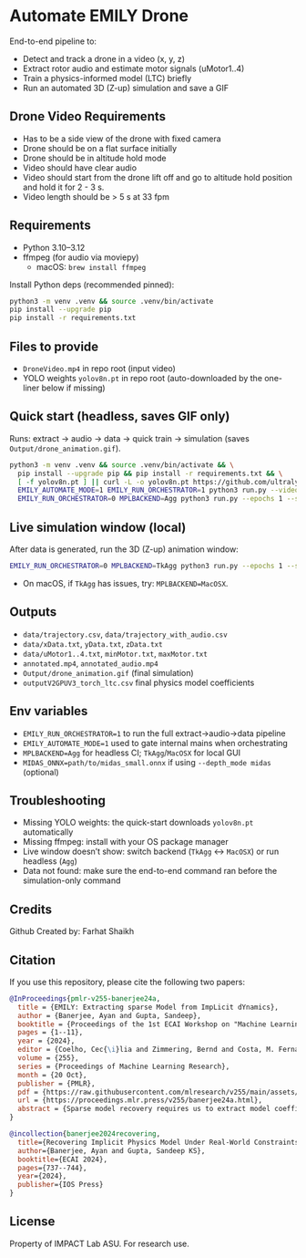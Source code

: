 # Automate EMILY Drone

End-to-end pipeline to:
- Detect and track a drone in a video (x, y, z)
- Extract rotor audio and estimate motor signals (uMotor1..4)
- Train a physics-informed model (LTC) briefly
- Run an automated 3D (Z-up) simulation and save a GIF

## Drone Video Requirements

- Has to be a side view of the drone with fixed camera
- Drone should be on a flat surface initially
- Drone should be in altitude hold mode
- Video should have clear audio
- Video should start from the drone lift off and go to altitude hold position and hold it for 2 - 3 s.
- Video length should be > 5 s at 33 fpm

## Requirements
- Python 3.10–3.12
- ffmpeg (for audio via moviepy)
  - macOS: `brew install ffmpeg`

Install Python deps (recommended pinned):
```bash
python3 -m venv .venv && source .venv/bin/activate
pip install --upgrade pip
pip install -r requirements.txt
```

## Files to provide
- `DroneVideo.mp4` in repo root (input video)
- YOLO weights `yolov8n.pt` in repo root (auto-downloaded by the one-liner below if missing)

## Quick start (headless, saves GIF only)
Runs: extract → audio → data → quick train → simulation (saves `Output/drone_animation.gif`).
```bash
python3 -m venv .venv && source .venv/bin/activate && \
  pip install --upgrade pip && pip install -r requirements.txt && \
  [ -f yolov8n.pt ] || curl -L -o yolov8n.pt https://github.com/ultralytics/assets/releases/download/v0.0.0/yolov8n.pt && \
  EMILY_AUTOMATE_MODE=1 EMILY_RUN_ORCHESTRATOR=1 python3 run.py --video DroneVideo.mp4 --weights yolov8n.pt && \
  EMILY_RUN_ORCHESTRATOR=0 MPLBACKEND=Agg python3 run.py --epochs 1 --size 32 --model ltc --log 1
```

## Live simulation window (local)
After data is generated, run the 3D (Z-up) animation window:
```bash
EMILY_RUN_ORCHESTRATOR=0 MPLBACKEND=TkAgg python3 run.py --epochs 1 --size 32 --model ltc --log 1
```
- On macOS, if `TkAgg` has issues, try: `MPLBACKEND=MacOSX`.

## Outputs
- `data/trajectory.csv`, `data/trajectory_with_audio.csv`
- `data/xData.txt`, `yData.txt`, `zData.txt`
- `data/uMotor1..4.txt`, `minMotor.txt`, `maxMotor.txt`
- `annotated.mp4`, `annotated_audio.mp4`
- `Output/drone_animation.gif` (final simulation)
- `outputV2GPUV3_torch_ltc.csv` final physics model coefficients



## Env variables
- `EMILY_RUN_ORCHESTRATOR=1` to run the full extract→audio→data pipeline
- `EMILY_AUTOMATE_MODE=1` used to gate internal mains when orchestrating
- `MPLBACKEND=Agg` for headless CI; `TkAgg`/`MacOSX` for local GUI
- `MIDAS_ONNX=path/to/midas_small.onnx` if using `--depth_mode midas` (optional)

## Troubleshooting
- Missing YOLO weights: the quick-start downloads `yolov8n.pt` automatically
- Missing ffmpeg: install with your OS package manager
- Live window doesn’t show: switch backend (`TkAgg` ↔ `MacOSX`) or run headless (`Agg`)
- Data not found: make sure the end-to-end command ran before the simulation-only command

## Credits
Github Created by: Farhat Shaikh

## Citation
If you use this repository, please cite the following two papers:

```bibtex
@InProceedings{pmlr-v255-banerjee24a,
  title = {EMILY: Extracting sparse Model from ImpLicit dYnamics},
  author = {Banerjee, Ayan and Gupta, Sandeep},
  booktitle = {Proceedings of the 1st ECAI Workshop on "Machine Learning Meets Differential Equations: From Theory to Applications"},
  pages = {1--11},
  year = {2024},
  editor = {Coelho, Cec{\i}lia and Zimmering, Bernd and Costa, M. Fernanda P. and Ferr{\'a}s, Lu{\'\i}s L. and Niggemann, Oliver},
  volume = {255},
  series = {Proceedings of Machine Learning Research},
  month = {20 Oct},
  publisher = {PMLR},
  pdf = {https://raw.githubusercontent.com/mlresearch/v255/main/assets/banerjee24a/banerjee24a.pdf},
  url = {https://proceedings.mlr.press/v255/banerjee24a.html},
  abstract = {Sparse model recovery requires us to extract model coefficients of ordinary differential equations (ODE) with few nonlinear terms from data. This problem has been effectively solved in recent literature for the case when all state variables of the ODE are measured. In practical deployments, measurements of all the state variables of the underlying ODE model of a process are not available, resulting in implicit (unmeasured) dynamics. In this paper, we propose EMILY, that can extract the underlying ODE of a dynamical process even if much of the dynamics is implicit. We show the utility of EMILY on four baseline examples and compare with the state-of-the-art techniques such as SINDY-MPC. Results show that unlike SINDY-MPC, EMILY can recover model coefficients accurately under implicit dynamics.}
}
```

```bibtex
@incollection{banerjee2024recovering,
  title={Recovering Implicit Physics Model Under Real-World Constraints},
  author={Banerjee, Ayan and Gupta, Sandeep KS},
  booktitle={ECAI 2024},
  pages={737--744},
  year={2024},
  publisher={IOS Press}
}

```

## License
Property of IMPACT Lab ASU. For research use.
